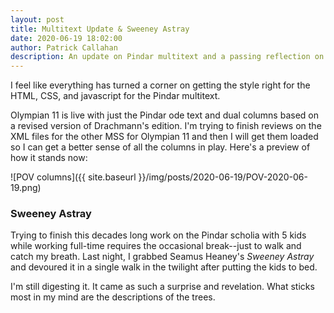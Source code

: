 ```yaml
---
layout: post
title: Multitext Update & Sweeney Astray
date: 2020-06-19 18:02:00
author: Patrick Callahan
description: An update on Pindar multitext and a passing reflection on Sweeney Astray...
---
```


I feel like everything has turned a corner on getting the style right for the HTML, CSS, and javascript for the Pindar multitext.

Olympian 11 is live with just the Pindar ode text and dual columns based on a revised version of Drachmann's edition. I'm trying to finish reviews on the XML files for the other MSS for Olympian 11 and then I will get them loaded so I can get a better sense of all the columns in play. Here's a preview of how it stands now:

![POV columns]({{ site.baseurl }}/img/posts/2020-06-19/POV-2020-06-19.png)

### Sweeney Astray

Trying to finish this decades long work on the Pindar scholia with 5 kids while working full-time requires the occasional break--just to walk and catch my breath. Last night, I grabbed Seamus Heaney's *Sweeney Astray* and devoured it in a single walk in the twilight after putting the kids to bed.

I'm still digesting it. It came as such a surprise and revelation. What sticks most in my mind are the descriptions of the trees.
